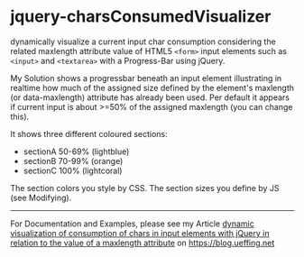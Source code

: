 # jquery-charsConsumedVisualizer

dynamically visualize a current input char consumption considering the related maxlength attribute value of HTML5 `<form>` input elements such as `<input>` and `<textarea>` with a Progress-Bar using jQuery.

My Solution shows a progressbar beneath an input element illustrating in realtime how much of the assigned size defined by the element's maxlength (or data-maxlength) attribute has already been used. Per default it appears if current input is about >=50% of the assigned maxlength (you can change this).

It shows three different coloured sections:

- sectionA 50-69% (lightblue)
- sectionB 70-99% (orange)
- sectionC 100% (lightcoral)

The section colors you style by CSS. The section sizes you define by JS (see Modifying).

---

For Documentation and Examples, please see my Article [dynamic visualization of consumption of chars in input elements with jQuery in relation to the value of a maxlength attribute](https://blog.ueffing.net/post/2016/03/14/dynamic-visualization-of-consumption-of-chars-in-input-elements-with-jquery-in-relation-to-the-value-of-a-maxlength-attribute/) on https://blog.ueffing.net